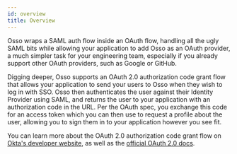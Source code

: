 ```yaml
---
id: overview
title: Overview
---
```

Osso wraps a SAML auth flow inside an OAuth flow, handling all the ugly SAML bits while allowing your application to add Osso as an OAuth provider, a much simpler task for your engineering team, especially if you already support other OAuth providers, such as Google or GitHub.

Digging deeper, Osso supports an OAuth 2.0 authorization code grant flow that allows your application to send your users to Osso when they wish to log in with SSO. Osso then authenticates the user against their Identity Provider using SAML, and returns the user to your application with an authorization code in the URL. Per the OAuth spec, you exchange this code for an access token which you can then use to request a profile about the user, allowing you to sign them in to your application however you see fit.

You can learn more about the OAuth 2.0 authorization code grant flow on [Okta's developer website](https://developer.okta.com/blog/2018/04/10/oauth-authorization-code-grant-type), as well as the [official OAuth 2.0 docs](https://oauth.net/2/grant-types/authorization-code/).